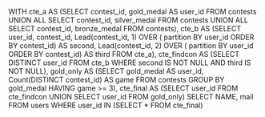 WITH cte_a
     AS (SELECT contest_id,
                gold_medal AS user_id
         FROM   contests
         UNION ALL
         SELECT contest_id,
                silver_medal
         FROM   contests
         UNION ALL
         SELECT contest_id,
                bronze_medal
         FROM   contests),
     cte_b
     AS (SELECT user_id,
                contest_id,
                Lead(contest_id, 1)
                  OVER (
                    partition BY user_id
                    ORDER BY contest_id) AS second,
                Lead(contest_id, 2)
                  OVER (
                    partition BY user_id
                    ORDER BY contest_id) AS third
         FROM   cte_a),
     cte_findcon
     AS (SELECT DISTINCT user_id
         FROM   cte_b
         WHERE  second IS NOT NULL
                AND third IS NOT NULL),
     gold_only
     AS (SELECT gold_medal                 AS user_id,
                Count(DISTINCT contest_id) AS game
         FROM   contests
         GROUP  BY gold_medal
         HAVING game >= 3),
     cte_final
     AS (SELECT user_id
         FROM   cte_findcon
         UNION
         SELECT user_id
         FROM   gold_only)
SELECT NAME,
       mail
FROM   users
WHERE  user_id IN (SELECT *
                   FROM   cte_final) 
